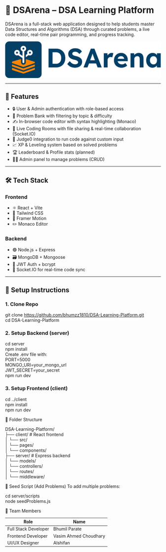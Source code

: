 # 🧠 DSArena – DSA Learning Platform

DSArena is a full-stack web application designed to help students master Data Structures and Algorithms (DSA) through curated problems, a live code editor, real-time pair programming, and progress tracking.

![DSArena Banner](./client/src/assets/Logo/dsalogo.svg)

---

## 🚀 Features

- 🔒 User & Admin authentication with role-based access
- 🧩 Problem Bank with filtering by topic & difficulty
- ✍️ In-browser code editor with syntax highlighting (Monaco)
- 👥 Live Coding Rooms with file sharing & real-time collaboration (Socket.IO)
- 🧪 Judge0 integration to run code against custom input
- 📈 XP & Leveling system based on solved problems
- 🏆 Leaderboard & Profile stats (planned)
- 🧑‍💻 Admin panel to manage problems (CRUD)

---

## 🛠️ Tech Stack

### Frontend
- ⚛️ React + Vite
- 🎨 Tailwind CSS
- 🧠 Framer Motion
- ✏️ Monaco Editor

### Backend
- 🟢 Node.js + Express
- 🗃️ MongoDB + Mongoose
- 🔐 JWT Auth + bcrypt
- 📡 Socket.IO for real-time code sync

---

## 🔧 Setup Instructions

### 1. Clone Repo

git clone https://github.com/bhumzz1810/DSA-Learning-Platform.git<br>
cd DSA-Learning-Platform


### 2. Setup Backend (server)

cd server<br>
npm install<br>
Create .env file with:<br>
PORT=5000<br>
MONGO_URI=your_mongo_url<br>
JWT_SECRET=your_secret<br>
npm run dev<br>

### 3. Setup Frontend (client)

cd ../client<br>
npm install<br>
npm run dev<br>


📁 Folder Structure

DSA-Learning-Platform/<br>
├── client/          # React frontend<br>
│   └── src/<br>
│       └── pages/<br>
│       └── components/<br>
├── server/          # Express backend<br>
│   └── models/<br>
│   └── controllers/<br>
│   └── routes/<br>
│   └── middleware/<br>


🧪 Seed Script (Add Problems)
To add multiple problems:<br>

cd server/scripts<br>
node seedProblems.js<br>


👥 Team Members

| Role                   | Name                    |
|------------------------|-------------------------|
| Full Stack Developer   | Bhumil Parate           |
| Frontend Developer     | Vasim Ahmed Choudhary   |
| UI/UX Designer         | Alshifan                |


